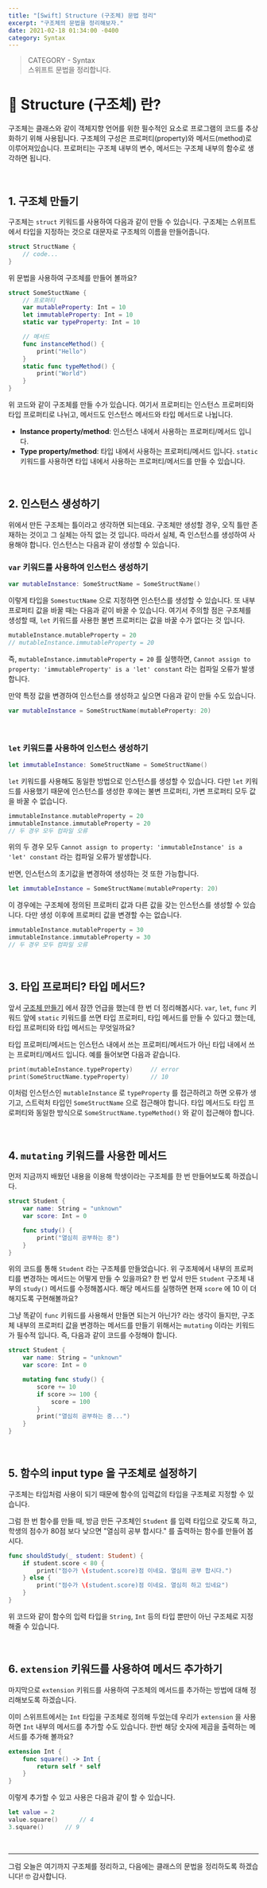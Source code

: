 ```yaml
---
title: "[Swift] Structure (구조체) 문법 정리"
excerpt: "구조체의 문법을 정리해보자."
date: 2021-02-18 01:34:00 -0400
category: Syntax
---
```


> CATEGORY - Syntax  
> 스위프트 문법을 정리합니다. 

# 📌 Structure (구조체) 란?
구조체는 클래스와 같이 객체지향 언어를 위한 필수적인 요소로 프로그램의 코드를 추상화하기 위해 사용됩니다. 구조체의 구성은 프로퍼티(property)와 메서드(method)로 이루어져있습니다. 프로퍼티는 구조체 내부의 변수, 메서드는 구조체 내부의 함수로 생각하면 됩니다. 

<br>

## 1. 구조체 만들기
구조체는 `struct` 키워드를 사용하여 다음과 같이 만들 수 있습니다. 구조체는 스위프트에서 타입을 지정하는 것으로 대문자로 구조체의 이름을 만들어줍니다.
```swift
struct StructName {
	// code...
}
```

위 문법을 사용하여 구조체를 만들어 볼까요?
```swift
struct SomeStuctName {
	// 프로퍼티
	var mutableProperty: Int = 10
	let immutableProperty: Int = 10
	static var typeProperty: Int = 10

	// 메서드
	func instanceMethod() {
		print("Hello")
	}
	static func typeMethod() {
		print("World")
	}
}
```
위 코드와 같이 구조체를 만들 수가 있습니다. 여기서 프로퍼티는 인스턴스 프로퍼티와 타입 프로퍼티로 나뉘고, 메서드도 인스턴스 메서드와 타입 메서드로 나뉩니다. 
* **Instance property/method**: 인스턴스 내에서 사용하는 프로퍼티/메서드 입니다.
* **Type property/method**: 타입 내에서 사용하는 프로퍼티/메서드 입니다. `static` 키워드를 사용하면 타입 내에서 사용하는 프로퍼티/메서드를 만들 수 있습니다.

<br>

## 2. 인스턴스 생성하기
위에서 만든 구조체는 틀이라고 생각하면 되는데요. 구조체만 생성할 경우, 오직 틀만 존재하는 것이고 그 실체는 아직 없는 것 입니다. 따라서 실체, 즉 인스턴스를 생성하여 사용해야 합니다. 인스턴스는 다음과 같이 생성할 수 있습니다.

### `var` 키워드를 사용하여 인스턴스 생성하기
```swift
var mutableInstance: SomeStructName = SomeStructName()
```

이렇게 타입을 `SomestuctName` 으로 지정하면 인스턴스를 생성할 수 있습니다. 또 내부 프로퍼티 값을 바꿀 때는 다음과 같이 바꿀 수 있습니다. 여기서 주의할 점은 구조체를 생성할 때, `let` 키워드를 사용한 불변 프로퍼티는 값을 바꿀 수가 없다는 것 입니다. 
```swift
mutableInstance.mutableProperty = 20
// mutableInstance.immutableProperty = 20
```
즉, `mutableInstance.immutableProperty = 20` 를 실행하면, `Cannot assign to property: 'immutableProperty' is a 'let' constant` 라는 컴파일 오류가 발생합니다.

만약 특정 값을 변경하여 인스턴스를 생성하고 싶으면 다음과 같이 만들 수도 있습니다.
```swift
var mutableInstance = SomeStructName(mutableProperty: 20)
```

<br>

### `let` 키워드를 사용하여 인스턴스 생성하기
```swift
let immutableInstance: SomeStructName = SomeStructName()
```
`let` 키워드를 사용해도 동일한 방법으로 인스턴스를 생성할 수 있습니다. 다만 `let` 키워드를 사용했기 때문에 인스턴스를 생성한 후에는 불변 프로퍼티, 가변 프로퍼티 모두 값을 바꿀 수 없습니다.

```swift
immutableInstance.mutableProperty = 20
immutableInstance.immutableProperty = 20
// 두 경우 모두 컴파일 오류 
```
위의 두 경우 모두 `Cannot assign to property: 'immutableInstance' is a 'let' constant` 라는 컴파일 오류가 발생합니다. 

반면, 인스턴스의 초기값을 변경하여 생성하는 것 또한 가능합니다. 
```swift
let immutableInstance = SomeStructName(mutableProperty: 20)
```
이 경우에는 구조체에 정의된 프로퍼티 값과 다른 값을 갖는 인스턴스를 생성할 수 있습니다. 다만 생성 이후에 프로퍼티 값을 변경할 수는 없습니다.
```swift
immutableInstance.mutableProperty = 30
immutableInstance.immutableProperty = 30
// 두 경우 모두 컴파일 오류 
```

<br>

## 3. 타입 프로퍼티? 타입 메서드?
앞서 [구조체 만들기](#1-구조체-만들기) 에서 잠깐 언급을 했는데 한 번 더 정리해봅시다. `var`, `let`, `func` 키워드 앞에 `static` 키워드를 쓰면 타입 프로퍼티, 타입 메서드를 만들 수 있다고 했는데, 타입 프로퍼티와 타입 메서드는 무엇일까요?

타입 프로퍼티/메서드는 인스턴스 내에서 쓰는 프로퍼티/메서드가 아닌 타입 내에서 쓰는 프로퍼티/메서드 입니다. 예를 들어보면 다음과 같습니다.

```swift
print(mutableInstance.typeProperty)		// error
print(SomeStructName.typeProperty)		// 10
```
이처럼 인스턴스인 `mutableInstance` 로 `typeProperty` 를 접근하려고 하면 오류가 생기고, 스트럭처 타입인 `SomeStructName` 으로 접근해야 합니다. 타입 메서드도 타입 프로퍼티와 동일한 방식으로 `SomeStructName.typeMethod()` 와 같이 접근해야 합니다.

<br>

## 4. `mutating` 키워드를 사용한 메서드
먼저 지금까지 배웠던 내용을 이용해 학생이라는 구조체를 한 번 만들어보도록 하겠습니다. 
```swift
struct Student {
	var name: String = "unknown"
	var score: Int = 0

	func study() {
		print("열심히 공부하는 중")
	}
}
```

위의 코드를 통해 `Student` 라는 구조체를 만들었습니다. 위 구조체에서 내부의 프로퍼티를 변경하는 메서드는 어떻게 만들 수 있을까요? 한 번 앞서 만든 `Student` 구조체 내부의 `study()` 메서드를 수정해봅시다. 해당 메서드를 실행하면 현재 `score` 에 10 이 더해지도록 구현해볼까요?

그냥 똑같이 `func` 키워드를 사용해서 만들면 되는거 아닌가? 라는 생각이 들지만, 구조체 내부의 프로퍼티 값을 변경하는 메서드를 만들기 위해서는 `mutating` 이라는 키워드가 필수적 입니다. 즉, 다음과 같이 코드를 수정해야 합니다.
```swift
struct Student {
	var name: String = "unknown"
	var score: Int = 0

	mutating func study() {
		score += 10
		if score >= 100 {
			score = 100
		}
		print("열심히 공부하는 중...")
	}
}
```

<br>

## 5. 함수의 input type 을 구조체로 설정하기
구조체는 타입처럼 사용이 되기 때문에 함수의 입력값의 타입을 구조체로 지정할 수 있습니다. 

그럼 한 번 함수를 만들 때, 방금 만든 구조체인 `Student` 를 입력 타입으로 갖도록 하고, 학생의 점수가 80점 보다 낮으면 "열심히 공부 합시다." 를 출력하는 함수를 만들어 봅시다.

```swift
func shouldStudy(_ student: Student) {
	if student.score < 80 {
		print("점수가 \(student.score)점 이네요. 열심히 공부 합시다.")
	} else {
		print("점수가 \(student.score)점 이네요. 열심히 하고 있네요")
	}
}
```

위 코드와 같이 함수의 입력 타입을 `String`, `Int` 등의 타입 뿐만이 아닌 구조체로 지정해줄 수 있습니다.
 
<br>

## 6. `extension` 키워드를 사용하여 메서드 추가하기
마지막으로 `extension` 키워드를 사용하여 구조체의 메서드를 추가하는 방법에 대해 정리해보도록 하겠습니다.

이미 스위프트에서는 `Int` 타입을 구조체로 정의해 두었는데 우리가  `extension` 을 사용하면 `Int` 내부의 메서드를 추가할 수도 있습니다. 한번 해당 숫자에 제곱을 출력하는 메서드를 추가해 볼까요?

```swift
extension Int {
	func square() -> Int {
		return self * self
	}
}
```
이렇게 추가할 수 있고 사용은 다음과 같이 할 수 있습니다.
```swift
let value = 2
value.square()		// 4
3.square()		// 9
```

<br>

<hr>
그럼 오늘은 여기까지 구조체를 정리하고, 다음에는 클래스의 문법을 정리하도록 하겠습니다! 🤓 감사합니다.

